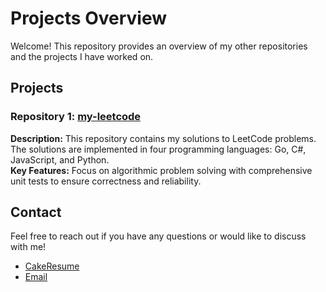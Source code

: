 # Projects Overview

Welcome! This repository provides an overview of my other repositories and the projects I have worked on.

## Projects

### Repository 1: [my-leetcode](https://github.com/Klay24-Huang/my-leetcode)
**Description:** This repository contains my solutions to LeetCode problems. The solutions are implemented in four programming languages: Go, C#, JavaScript, and Python.<br>
**Key Features:** Focus on algorithmic problem solving with comprehensive unit tests to ensure correctness and reliability.

## Contact

Feel free to reach out if you have any questions or would like to discuss with me!

- [CakeResume](https://www.cakeresume.com/bnbexpede13)
- [Email](wkus963@gmail.com)
